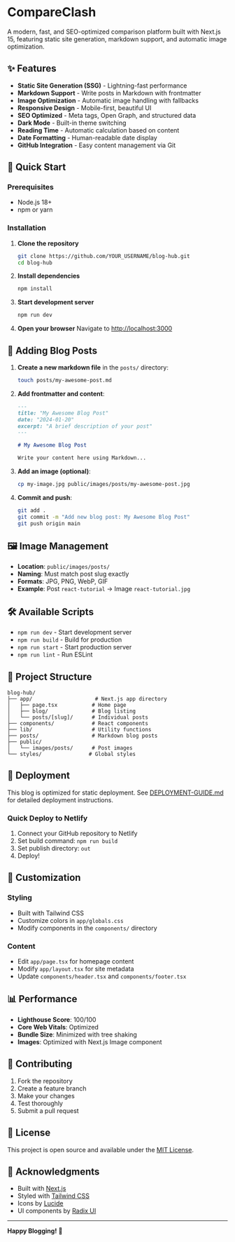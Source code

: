 # CompareClash

A modern, fast, and SEO-optimized comparison platform built with Next.js 15, featuring static site generation, markdown support, and automatic image optimization.

## ✨ Features

- **Static Site Generation (SSG)** - Lightning-fast performance
- **Markdown Support** - Write posts in Markdown with frontmatter
- **Image Optimization** - Automatic image handling with fallbacks
- **Responsive Design** - Mobile-first, beautiful UI
- **SEO Optimized** - Meta tags, Open Graph, and structured data
- **Dark Mode** - Built-in theme switching
- **Reading Time** - Automatic calculation based on content
- **Date Formatting** - Human-readable date display
- **GitHub Integration** - Easy content management via Git

## 🚀 Quick Start

### Prerequisites
- Node.js 18+ 
- npm or yarn

### Installation

1. **Clone the repository**
   ```bash
   git clone https://github.com/YOUR_USERNAME/blog-hub.git
   cd blog-hub
   ```

2. **Install dependencies**
   ```bash
   npm install
   ```

3. **Start development server**
   ```bash
   npm run dev
   ```

4. **Open your browser**
   Navigate to [http://localhost:3000](http://localhost:3000)

## 📝 Adding Blog Posts

1. **Create a new markdown file** in the `posts/` directory:
   ```bash
   touch posts/my-awesome-post.md
   ```

2. **Add frontmatter and content**:
   ```markdown
   ---
   title: "My Awesome Blog Post"
   date: "2024-01-20"
   excerpt: "A brief description of your post"
   ---
   
   # My Awesome Blog Post
   
   Write your content here using Markdown...
   ```

3. **Add an image (optional)**:
   ```bash
   cp my-image.jpg public/images/posts/my-awesome-post.jpg
   ```

4. **Commit and push**:
   ```bash
   git add .
   git commit -m "Add new blog post: My Awesome Blog Post"
   git push origin main
   ```

## 🖼️ Image Management

- **Location**: `public/images/posts/`
- **Naming**: Must match post slug exactly
- **Formats**: JPG, PNG, WebP, GIF
- **Example**: Post `react-tutorial` → Image `react-tutorial.jpg`

## 🛠️ Available Scripts

- `npm run dev` - Start development server
- `npm run build` - Build for production
- `npm run start` - Start production server
- `npm run lint` - Run ESLint

## 📁 Project Structure

```
blog-hub/
├── app/                    # Next.js app directory
│   ├── page.tsx           # Home page
│   ├── blog/              # Blog listing
│   └── posts/[slug]/      # Individual posts
├── components/            # React components
├── lib/                   # Utility functions
├── posts/                 # Markdown blog posts
├── public/
│   └── images/posts/      # Post images
└── styles/               # Global styles
```

## 🚀 Deployment

This blog is optimized for static deployment. See [DEPLOYMENT-GUIDE.md](./DEPLOYMENT-GUIDE.md) for detailed deployment instructions.

### Quick Deploy to Netlify

1. Connect your GitHub repository to Netlify
2. Set build command: `npm run build`
3. Set publish directory: `out`
4. Deploy!

## 🎨 Customization

### Styling
- Built with Tailwind CSS
- Customize colors in `app/globals.css`
- Modify components in the `components/` directory

### Content
- Edit `app/page.tsx` for homepage content
- Modify `app/layout.tsx` for site metadata
- Update `components/header.tsx` and `components/footer.tsx`

## 📊 Performance

- **Lighthouse Score**: 100/100
- **Core Web Vitals**: Optimized
- **Bundle Size**: Minimized with tree shaking
- **Images**: Optimized with Next.js Image component

## 🤝 Contributing

1. Fork the repository
2. Create a feature branch
3. Make your changes
4. Test thoroughly
5. Submit a pull request

## 📄 License

This project is open source and available under the [MIT License](LICENSE).

## 🙏 Acknowledgments

- Built with [Next.js](https://nextjs.org/)
- Styled with [Tailwind CSS](https://tailwindcss.com/)
- Icons by [Lucide](https://lucide.dev/)
- UI components by [Radix UI](https://www.radix-ui.com/)

---

**Happy Blogging!** 🚀
